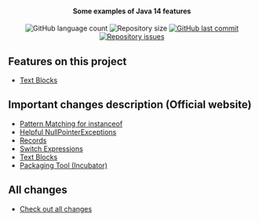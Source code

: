 <h4 align="center">
  Some examples of Java 14 features
</h4>
<p align="center">
  <img alt="GitHub language count" src="https://img.shields.io/github/languages/count/cristianobombazar/java-14-sample">

  <img alt="Repository size" src="https://img.shields.io/github/repo-size/cristianobombazar/java-14-sample">
  
  <a href="https://github.com/cristianobombazar/java-14-sample/commits/master">
    <img alt="GitHub last commit" src="https://img.shields.io/github/last-commit/cristianobombazar/java-14-sample">
  </a>

  <a href="https://github.com/cristianobombazar/be-the-hero/issues">
    <img alt="Repository issues" src="https://img.shields.io/github/issues/cristianobombazar/java-14-sample">
  </a>
</p>


## Features on this project
- [Text Blocks](https://github.com/cristianobombazar/java-14-sample/tree/master/src/com/samples/features/textblocks)


## Important changes description (Official website)
- [Pattern Matching for instanceof](https://openjdk.java.net/jeps/305)
- [Helpful NullPointerExceptions](https://openjdk.java.net/jeps/358)
- [Records](https://openjdk.java.net/jeps/359)
- [Switch Expressions](https://openjdk.java.net/jeps/361)
- [Text Blocks](https://openjdk.java.net/jeps/368)
- [Packaging Tool (Incubator)](https://openjdk.java.net/jeps/343)

## All changes
- [Check out all changes](https://openjdk.java.net/projects/jdk/14/)

